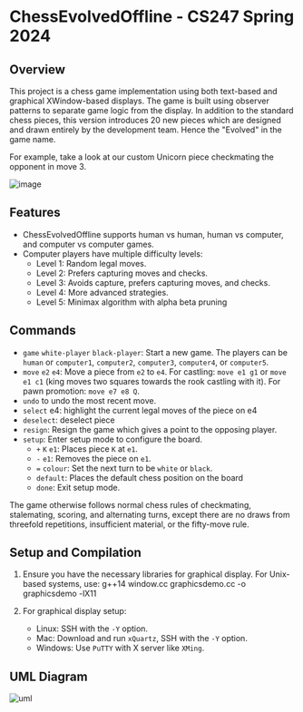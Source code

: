# ChessEvolvedOffline - CS247 Spring 2024

## Overview

This project is a chess game implementation using both text-based and graphical XWindow-based
displays. The game is built using observer patterns to separate game logic from the display.
In addition to the standard chess pieces, this version introduces 20 new pieces which
are designed and drawn entirely by the development team.
Hence the "Evolved" in the game name.

For example, take a look at our custom Unicorn piece checkmating the opponent in move 3.

![image](https://github.com/user-attachments/assets/b88f9705-f31b-4756-8a1e-5093a6296c15)

## Features

- ChessEvolvedOffline supports human vs human, human vs computer, and computer vs computer games.
- Computer players have multiple difficulty levels:
  - Level 1: Random legal moves.
  - Level 2: Prefers capturing moves and checks.
  - Level 3: Avoids capture, prefers capturing moves, and checks.
  - Level 4: More advanced strategies.
  - Level 5: Minimax algorithm with alpha beta pruning

## Commands

- `game` `white-player` `black-player`: Start a new game. The players can be `human` or `computer1`, `computer2`, `computer3`, `computer4`, or `computer5`.
- `move` `e2` `e4`: Move a piece from `e2` to `e4`. For castling: `move e1 g1` or `move e1 c1` (king moves two squares towards the rook castling with it).
  For pawn promotion: `move e7 e8 Q`.
- `undo` to undo the most recent move.
- `select` e4: highlight the current legal moves of the piece on e4
- `deselect`: deselect piece
- `resign`: Resign the game which gives a point to the opposing player.
- `setup`: Enter setup mode to configure the board.
  - `+` `K` `e1`: Places piece `K` at `e1`.
  - `-` `e1`: Removes the piece on `e1`.
  - `=` `colour`: Set the next turn to be `white` or `black`.
  - `default`: Places the default chess position on the board 
  - `done`: Exit setup mode.

The game otherwise follows normal chess rules of checkmating, stalemating, scoring, and alternating turns, except there are no draws from threefold repetitions, insufficient material, or the fifty-move rule.

## Setup and Compilation

1. Ensure you have the necessary libraries for graphical display. For Unix-based systems, use:
   g++14 window.cc graphicsdemo.cc -o graphicsdemo -lX11

2. For graphical display setup:
   - Linux: SSH with the `-Y` option.
   - Mac: Download and run `xQuartz`, SSH with the `-Y` option.
   - Windows: Use `PuTTY` with X server like `XMing`.

## UML Diagram

![uml](https://github.com/user-attachments/assets/f4ce5710-56bb-4aa8-a1ba-725f44cd85d0)

